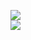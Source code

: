 [![](https://img.shields.io/badge/Made%20With-Github%20Spray-lightgrey.svg?style=for-the-badge&logo=github)](https://github.com/Annihil/github-spray#774)  
[![](https://i.imgur.com/2DrTn0Z.gif)](https://github.com/Annihil/github-spray)
